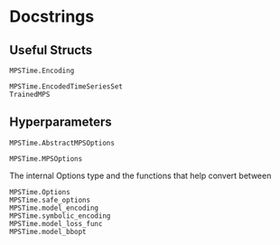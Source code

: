 # Docstrings

## Useful Structs
```@docs; canonical=false
MPSTime.Encoding
```
```@docs
MPSTime.EncodedTimeSeriesSet
TrainedMPS
```

## Hyperparameters
```@docs
MPSTime.AbstractMPSOptions
```
```@docs; canonical=false
MPSTime.MPSOptions
```
The internal Options type and the functions that help convert between
```@docs
MPSTime.Options
MPSTime.safe_options
MPSTime.model_encoding
MPSTime.symbolic_encoding
MPSTime.model_loss_func
MPSTime.model_bbopt
```

